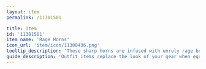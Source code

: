 ```yaml
---
layout: item
permalink: /11301501

title: Item
id: '11301501'
item_name: 'Rage Horns'
icon_url: 'item/icon/11300436.png'
tooltip_description: 'These sharp horns are infused with unruly rage boiled from deep within a tortured soul.'
guide_description: 'Outfit items replace the look of your gear when equipped.'
---
```

